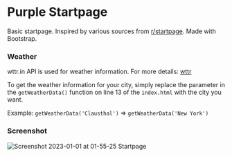 # Purple Startpage
Basic startpage. Inspired by various sources from [r/startpage](https://www.reddit.com/r/startpages/). Made with Bootstrap.  

### Weather

wttr.in API is used for weather information. For more details: [wttr](https://github.com/chubin/wttr.in)

To get the weather information for your city, simply replace the parameter in the `getWeatherData()` function on line 13 of the `index.html` with the city you want.

Example: `getWeatherData('Clausthal')` => `getWeatherData('New York')`

### Screenshot
![Screenshot 2023-01-01 at 01-55-25 Startpage](https://user-images.githubusercontent.com/19970595/210158437-85fbb1aa-7025-4a73-8089-eca73b8fa79d.png)
